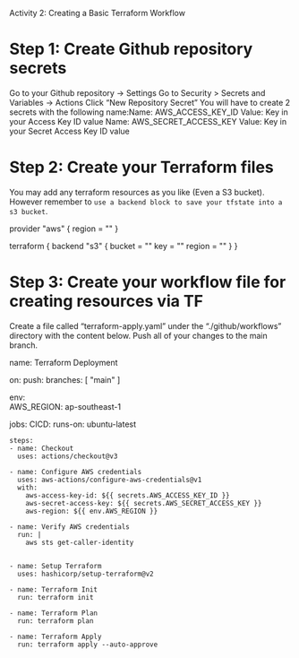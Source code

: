 Activity 2: Creating a Basic Terraform Workflow

# Step 1: Create Github repository secrets
Go to your Github repository -> Settings
Go to Security > Secrets and Variables -> Actions
Click “New Repository Secret”
You will have to create 2 secrets with the following name:Name: AWS_ACCESS_KEY_ID
Value: Key in your Access Key ID value
Name: AWS_SECRET_ACCESS_KEY
Value: Key in your Secret Access Key ID value

# Step 2: Create your Terraform files
You may add any terraform resources as you like (Even a S3 bucket). However remember to `use a backend block to save your tfstate into a s3 bucket`.

provider "aws" {
  region = ""
}

terraform {
  backend "s3" {
    bucket = ""
    key    = ""
    region = ""
  }
}

# Step 3: Create your workflow file for creating resources via TF
Create a file called “terraform-apply.yaml” under the “./github/workflows” directory with the content below.
Push all of your changes to the main branch.

name: Terraform Deployment

on:
  push:
    branches: [ "main" ]

env:            
  AWS_REGION: ap-southeast-1  

jobs:
  CICD:
    runs-on: ubuntu-latest

    steps:
    - name: Checkout
      uses: actions/checkout@v3
   
    - name: Configure AWS credentials
      uses: aws-actions/configure-aws-credentials@v1
      with:
        aws-access-key-id: ${{ secrets.AWS_ACCESS_KEY_ID }}
        aws-secret-access-key: ${{ secrets.AWS_SECRET_ACCESS_KEY }}
        aws-region: ${{ env.AWS_REGION }}

    - name: Verify AWS credentials
      run: |
        aws sts get-caller-identity


    - name: Setup Terraform
      uses: hashicorp/setup-terraform@v2
   
    - name: Terraform Init
      run: terraform init

    - name: Terraform Plan
      run: terraform plan
   
    - name: Terraform Apply
      run: terraform apply --auto-approve

